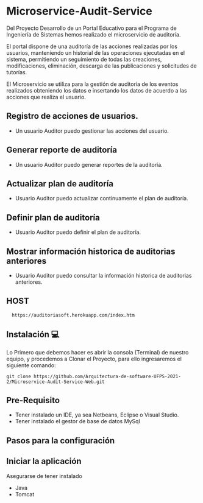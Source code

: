 # Microservice-Audit-Service
Del Proyecto Desarrollo de un Portal Educativo para el Programa de Ingeniería de Sistemas hemos realizado el microservicio de auditoria.

El portal dispone de una auditoría de las acciones realizadas por los usuarios, manteniendo un historial de las operaciones ejecutadas en el sistema, 
permitiendo un seguimiento de todas las creaciones, modificaciones, eliminación, descarga de las publicaciones y solicitudes de tutorías.

El Microservicio se utiliza para la gestión de auditoría de los eventos realizados obteniendo los datos e insertando los datos de acuerdo a las acciones que realiza el usuario.

## Registro de acciones de usuarios.
- Un usuario Auditor puedo gestionar las acciones del usuario.

## Generar reporte de auditoría
- Un usuario Auditor puedo generar reportes de la auditoría.

## Actualizar plan de auditoría
- Usuario Auditor puedo actualizar continuamente el plan de auditoría.

## Definir plan de auditoría
- Usuario Auditor puedo definir el plan de auditoría.

## Mostrar información historica de auditorias anteriores
- Usuario Auditor puedo consultar la información historica de auditorias anteriores.

## HOST

```
  https://auditoriasoft.herokuapp.com/index.htm
  ```

## Instalación  💻
Lo Primero que debemos hacer es abrir la consola (Terminal) de nuestro equipo, y procedemos a Clonar el Proyecto, para ello ingresaremos el siguiente comando: 
  ```
  git clone https://github.com/Arquitectura-de-software-UFPS-2021-2/Microservice-Audit-Service-Web.git
  ```
## Pre-Requisito
- Tener instalado un IDE, ya sea Netbeans, Eclipse o Visual Studio.
- Tener instalado el gestor de base de datos MySql 

## Pasos para la configuración

## Iniciar la aplicación
Asegurarse de tener instalado
- Java  
- Tomcat 

